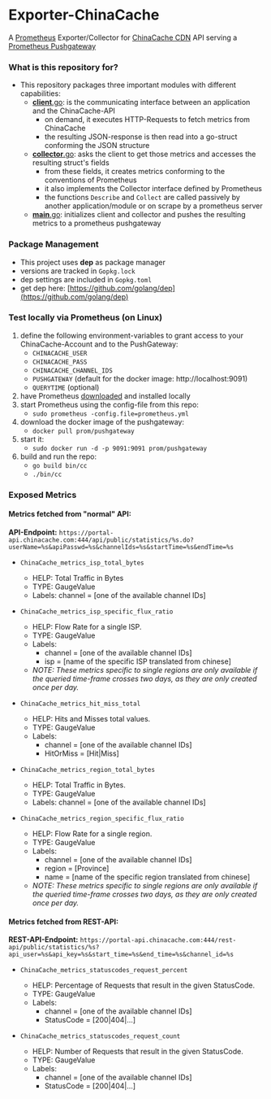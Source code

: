 # Exporter-ChinaCache

A [Prometheus](https://prometheus.io/download/) Exporter/Collector for [ChinaCache CDN](https://en.chinacache.com/) API serving a [Prometheus Pushgateway](https://github.com/prometheus/pushgateway)

### What is this repository for?
* This repository packages three important modules with different capabilities:
    + [**client**.go](./client.go): is the communicating interface between an application and the ChinaCache-API
        - on demand, it executes HTTP-Requests to fetch metrics from ChinaCache
        - the resulting JSON-response is then read into a go-struct conforming the JSON structure
    + [**collector**.go](./collector.go): asks the client to get those metrics and accesses the resulting struct's fields
        - from these fields, it creates metrics conforming to the conventions of Prometheus
        - it also implements the Collector interface defined by Prometheus
        - the functions `Describe` and `Collect` are called passively by another
          application/module or on scrape by a prometheus server
    + [**main**.go](./main.go): initializes client and collector and pushes the resulting metrics to a prometheus pushgateway

### Package Management
* This project uses **dep** as package manager
* versions are tracked in `Gopkg.lock`
* dep settings are included in `Gopkg.toml`
* get dep here: [https://github.com/golang/dep](https://github.com/golang/dep)

### Test locally via Prometheus (on Linux)
1. define the following environment-variables to grant access to your ChinaCache-Account and to the PushGateway:
    + `CHINACACHE_USER`
    + `CHINACACHE_PASS`
    + `CHINACACHE_CHANNEL_IDS`
    + `PUSHGATEWAY` (default for the docker image: http://localhost:9091)
    + `QUERYTIME` (optional)
2. have Prometheus [downloaded](https://prometheus.io/download/) and installed locally
3. start Prometheus using the config-file from this repo:
    + `sudo prometheus -config.file=prometheus.yml`
4. download the docker image of the pushgateway:
    + `docker pull prom/pushgateway`
5. start it:
    + `sudo docker run -d -p 9091:9091 prom/pushgateway`
6. build and run the repo:
    + `go build bin/cc`
    + `./bin/cc`

### Exposed Metrics
#### Metrics fetched from "normal" API:
**API-Endpoint:** `https://portal-api.chinacache.com:444/api/public/statistics/%s.do?userName=%s&apiPasswd=%s&channelIds=%s&startTime=%s&endTime=%s`


- `ChinaCache_metrics_isp_total_bytes`
    + HELP: Total Traffic in Bytes
    + TYPE: GaugeValue
    + Labels: channel = [one of the available channel IDs]

- `ChinaCache_metrics_isp_specific_flux_ratio`
    + HELP: Flow Rate for a single ISP.
    + TYPE: GaugeValue
    + Labels:
        * channel = [one of the available channel IDs]
        * isp = [name of the specific ISP translated from chinese]
    + *NOTE: These metrics specific to single regions are only available if the queried time-frame crosses two days, as they are only created once per day.*

- `ChinaCache_metrics_hit_miss_total`
    + HELP: Hits and Misses total values.
    + TYPE: GaugeValue
    + Labels:
        * channel = [one of the available channel IDs]
        * HitOrMiss = [Hit|Miss]

- `ChinaCache_metrics_region_total_bytes`
    + HELP: Total Traffic in Bytes.
    + TYPE: GaugeValue
    + Labels: channel = [one of the available channel IDs]

- `ChinaCache_metrics_region_specific_flux_ratio`
    + HELP: Flow Rate for a single region.
    + TYPE: GaugeValue
    + Labels:
        * channel = [one of the available channel IDs]
        * region = [Province]
        * name = [name of the specific region translated from chinese]
    + *NOTE: These metrics specific to single regions are only available if the queried time-frame crosses two days, as they are only created once per day.*

#### Metrics fetched from REST-API:

**REST-API-Endpoint:** `https://portal-api.chinacache.com:444/rest-api/public/statistics/%s?api_user=%s&api_key=%s&start_time=%s&end_time=%s&channel_id=%s`

- `ChinaCache_metrics_statuscodes_request_percent`
    + HELP: Percentage of Requests that result in the given StatusCode.
    + TYPE: GaugeValue
    + Labels:
        * channel = [one of the available channel IDs]
        * StatusCode = [200|404|...]

- `ChinaCache_metrics_statuscodes_request_count`
    + HELP: Number of Requests that result in the given StatusCode.
    + TYPE: GaugeValue
    + Labels:
        * channel = [one of the available channel IDs]
        * StatusCode = [200|404|...]
